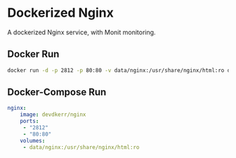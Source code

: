 Dockerized Nginx
========================================

A dockerized Nginx service, with Monit monitoring.

Docker Run
----------------------------------------

```bash
docker run -d -p 2812 -p 80:80 -v data/nginx:/usr/share/nginx/html:ro devdkerr/nginx
```

Docker-Compose Run
----------------------------------------

```yaml
nginx:
    image: devdkerr/nginx
    ports:
     - "2812"
     - "80:80"
    volumes:
     - data/nginx:/usr/share/nginx/html:ro
```
